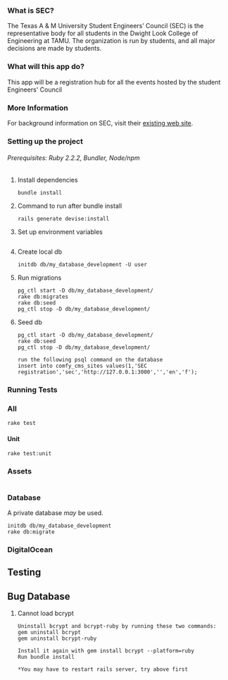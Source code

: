 ### What is SEC?
The Texas A & M University Student Engineers’ Council (SEC) is the representative body for all students in the Dwight Look College of Engineering at TAMU. The organization is run by students, and all major decisions are made by students.

### What will this app do?
This app will be a registration hub for all the events hosted by the student Engineers' Council

### More Information
For background information on SEC, visit their [existing web site](http://sec.tamu.edu).

### Setting up the project

###### Prerequisites: Ruby 2.2.2, Bundler, Node/npm

1. Install dependencies

    ```
    bundle install
    ```

1. Command to run after bundle install

    ```
    rails generate devise:install
    ```

1. Set up environment variables

    ```
    ```

1. Create local db

    ```
    initdb db/my_database_development -U user
    ```

1. Run migrations

    ```
    pg_ctl start -D db/my_database_development/
    rake db:migrates
    rake db:seed
    pg_ctl stop -D db/my_database_development/
    ```

1. Seed db

    ```
    pg_ctl start -D db/my_database_development/
    rake db:seed
    pg_ctl stop -D db/my_database_development/

    run the following psql command on the database
    insert into comfy_cms_sites values(1,'SEC registration','sec','http://127.0.0.1:3000','','en','f');
    ```

### Running Tests

### All

```
rake test
```

#### Unit

```
rake test:unit
```

### Assets

```
```

### Database

A private database *may* be used.

```
initdb db/my_database_development
rake db:migrate
```


### DigitalOcean

## Testing

## Bug Database

1. Cannot load bcrypt
    ```
    Uninstall bcrypt and bcrypt-ruby by running these two commands:
    gem uninstall bcrypt
    gem uninstall bcrypt-ruby

    Install it again with gem install bcrypt --platform=ruby
    Run bundle install

    *You may have to restart rails server, try above first
    ```
